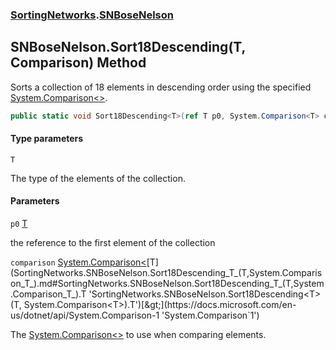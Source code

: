 ### [SortingNetworks](SortingNetworks.md 'SortingNetworks').[SNBoseNelson](SortingNetworks.SNBoseNelson.md 'SortingNetworks.SNBoseNelson')

## SNBoseNelson.Sort18Descending<T>(T, Comparison<T>) Method

Sorts a collection of 18 elements in descending order using the specified [System.Comparison&lt;&gt;](https://docs.microsoft.com/en-us/dotnet/api/System.Comparison-1 'System.Comparison`1').

```csharp
public static void Sort18Descending<T>(ref T p0, System.Comparison<T> comparison);
```
#### Type parameters

<a name='SortingNetworks.SNBoseNelson.Sort18Descending_T_(T,System.Comparison_T_).T'></a>

`T`

The type of the elements of the collection.
#### Parameters

<a name='SortingNetworks.SNBoseNelson.Sort18Descending_T_(T,System.Comparison_T_).p0'></a>

`p0` [T](SortingNetworks.SNBoseNelson.Sort18Descending_T_(T,System.Comparison_T_).md#SortingNetworks.SNBoseNelson.Sort18Descending_T_(T,System.Comparison_T_).T 'SortingNetworks.SNBoseNelson.Sort18Descending<T>(T, System.Comparison<T>).T')

the reference to the first element of the collection

<a name='SortingNetworks.SNBoseNelson.Sort18Descending_T_(T,System.Comparison_T_).comparison'></a>

`comparison` [System.Comparison&lt;](https://docs.microsoft.com/en-us/dotnet/api/System.Comparison-1 'System.Comparison`1')[T](SortingNetworks.SNBoseNelson.Sort18Descending_T_(T,System.Comparison_T_).md#SortingNetworks.SNBoseNelson.Sort18Descending_T_(T,System.Comparison_T_).T 'SortingNetworks.SNBoseNelson.Sort18Descending<T>(T, System.Comparison<T>).T')[&gt;](https://docs.microsoft.com/en-us/dotnet/api/System.Comparison-1 'System.Comparison`1')

The [System.Comparison&lt;&gt;](https://docs.microsoft.com/en-us/dotnet/api/System.Comparison-1 'System.Comparison`1') to use when comparing elements.